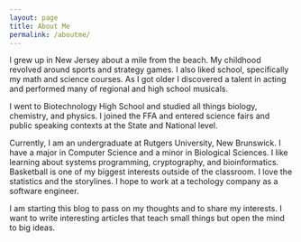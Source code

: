 ```yaml
---
layout: page
title: About Me
permalink: /aboutme/
---
```


I grew up in New Jersey about a mile from the beach. My childhood revolved around sports and strategy games. I also liked school, specifically my math and science courses. As I got older I discovered a talent in acting and performed many of regional and high school musicals.

I went to Biotechnology High School and studied all things biology, chemistry, and physics. I joined the FFA and entered science fairs and public speaking contexts at the State and National level.

Currently, I am an undergraduate at Rutgers University, New Brunswick. I have a major in Computer Science and a minor in Biological Sciences. I like learning about systems programming, cryptography, and bioinformatics. Basketball is one of my biggest interests outside of the classroom. I love the statistics and the storylines. I hope to work at a techology company as a software engineer.

I am starting this blog to pass on my thoughts and to share my interests. I want to write interesting articles that teach small things but open the mind to big ideas.